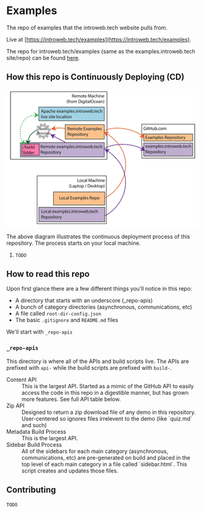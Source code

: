 # Examples

The repo of examples that the introweb.tech website pulls from.

Live at [https://introweb.tech/examples](https://introweb.tech/examples).

The repo for introweb.tech/examples (same as the examples.introweb.tech site/repo) can be found [here](https://github.com/iwtbook/examples.introweb.tech).


## How this repo is Continuously Deploying (CD)

![Diagram explaining the Continuous Deployment process for this repo](continuous-deployment.webp)

The above diagram illustrates the continuous deployment process of this repository. The process starts on your local machine.

1. `TODO`


## How to read this repo

Upon first glance there are a few different things you'll notice in this repo:

- A directory that starts with an underscore (_repo-apis)
- A bunch of category directories (asynchronous, communications, etc)
- A file called `root-dir-config.json`
- The basic `.gitignore` and `README.md` files

We'll start with `_repo-apis`


### `_repo-apis`

This directory is where all of the APIs and build scripts live. The APIs are prefixed with `api-` while the build scripts are prefixed with `build-`.

<dl>
  <dt>Content API</dt>
  <dd>This is the largest API. Started as a mimic of the GitHub API to easily access the code in this repo in a digestible manner, but has grown more features. See full API table below.</dd>

  <dt>Zip API</dt>
  <dd>Designed to return a zip download file of any demo in this repository. User-centered so ignores files irrelevent to the demo (like `quiz.md` and such)</dd>

  <dt>Metadata Build Process</dt>
  <dd>This is the largest API.</dd>

  <dt>Sidebar Build Process</dt>
  <dd>All of the sidebars for each main category (asynchronous, communications, etc) are pre-generated on build and placed in the top level of each main category in a file called `sidebar.html`. This script creates and updates those files.</dd>
</dl>


## Contributing

`TODO`

